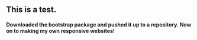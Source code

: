 ## This is a test.

#### Downloaded the bootstrap package and pushed it up to a repository. Now on to making my own responsive websites!
